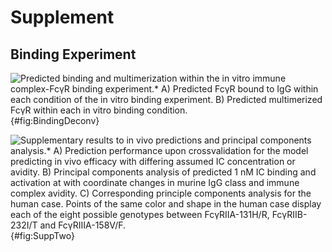 # Supplement

## Binding Experiment

![**Predicted binding and multimerization within the *in vitro* immune complex-FcγR binding experiment.*** A) Predicted FcγR bound to IgG within each condition of the *in vitro* binding experiment. B) Predicted multimerized FcγR within each *in vitro* binding condition.](./Figures/FigureS1.svg){#fig:BindingDeconv}

![**Supplementary results to *in vivo* predictions and principal components analysis.*** A) Prediction performance upon crossvalidation for the model predicting *in vivo* efficacy with differing assumed IC concentration or avidity. B) Principal components analysis of predicted 1 nM IC binding and activation at with coordinate changes in murine IgG class and immune complex avidity. C) Corresponding principle components analysis for the human case. Points of the same color and shape in the human case display each of the eight possible genotypes between FcγRIIA-131H/R, FcγRIIB-232I/T and FcγRIIIA-158V/F.](./Figures/FigureS2.svg){#fig:SuppTwo}
